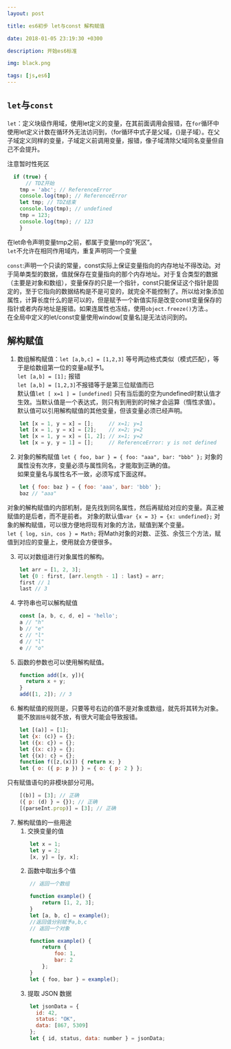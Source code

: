 ```yaml
---
layout: post

title: es6初步 let与const 解构赋值

date: 2018-01-05 23:19:30 +0300

description: 开始es6标准

img: black.png

tags: [js,es6]
---
```


## `let`与`const`
`let`：定义块级作用域，使用let定义的变量，在其前面调用会报错，在`for`循环中使用let定义计数在循环外无法访问到，（for循环中式子是父域，{}是子域）。在父子域定义同样的变量，子域定义前调用变量，报错，像子域清除父域同名变量但自己不会提升。  

注意暂时性死区
```javascript
  if (true) {
      // TDZ开始
    tmp = 'abc'; // ReferenceError
    console.log(tmp); // ReferenceError
    let tmp; // TDZ结束
    console.log(tmp); // undefined
    tmp = 123;
    console.log(tmp); // 123
    }
```
在let命令声明变量tmp之前，都属于变量tmp的“死区”。  
`let`不允许在相同作用域内，重复声明同一个变量  

`const`:声明一个只读的常量，const实际上保证变量指向的内存地址不得改动。对于简单类型的数据，值就保存在变量指向的那个内存地址。对于复合类型的数据（主要是对象和数组），变量保存的只是一个指针，const只能保证这个指针是固定的，至于它指向的数据结构是不是可变的，就完全不能控制了。所以给对象添加属性，计算长度什么的是可以的，但是赋予一个新值实际是改变const变量保存的指针或者内存地址是报错。如果连属性也冻结，使用`object.freeze()`方法.。  
在全局中定义的let/const变量使用window[变量名]是无法访问到的。


## 解构赋值
1. 数组解构赋值：`let [a,b,c] = [1,2,3]` 等号两边格式类似（模式匹配），等于是给数组第一位的变量a赋予1。  
`let [a,b] = [1];`  报错  
`let [a,b] = [1,2,3]`不报错等于是第三位赋值而已  
默认值`let [ x=1 ] = [undefined]` 只有当后面的空为undefined时默认值才生效。当默认值是一个表达式，则只有到用到的时候才会运算（惰性求值）。  
默认值可以引用解构赋值的其他变量，但该变量必须已经声明。
```javascript
    let [x = 1, y = x] = [];     // x=1; y=1
    let [x = 1, y = x] = [2];    // x=2; y=2
    let [x = 1, y = x] = [1, 2]; // x=1; y=2
    let [x = y, y = 1] = [];     // ReferenceError: y is not defined
```


2. 对象的解构赋值 
`let { foo, bar } = { foo: "aaa", bar: "bbb" };`
对象的属性没有次序，变量必须与属性同名，才能取到正确的值。  
如果变量名与属性名不一致，必须写成下面这样。  
```javascript
    let { foo: baz } = { foo: 'aaa', bar: 'bbb' };
    baz // "aaa"
```
对象的解构赋值的内部机制，是先找到同名属性，然后再赋给对应的变量。真正被赋值的是后者，而不是前者。
对象的默认值`var {x = 3} = {x: undefined};`
对象的解构赋值，可以很方便地将现有对象的方法，赋值到某个变量。  
`let { log, sin, cos } = Math;` 
将Math对象的对数、正弦、余弦三个方法，赋值到对应的变量上，使用就会方便很多。  

3. 可以对数组进行对象属性的解构。
```javascript
    let arr = [1, 2, 3];
    let {0 : first, [arr.length - 1] : last} = arr;
    first // 1
    last // 3
```

4. 字符串也可以解构赋值  
```javascript
    const [a, b, c, d, e] = 'hello';
    a // "h"
    b // "e"
    c // "l"
    d // "l"
    e // "o"
```


5. 函数的参数也可以使用解构赋值。
```javascript
    function add([x, y]){
      return x + y;
    }
    add([1, 2]); // 3
```


6. 解构赋值的规则是，只要等号右边的值不是对象或数组，就先将其转为对象。能不放`圆括号`就不放，有很大可能会导致报错。
```javascript
    let [(a)] = [1];
    let {x: (c)} = {};
    let ({x: c}) = {};
    let {(x: c)} = {};
    let {(x): c} = {};
    function f([z,(x)]) { return x; }
    let { o: ({ p: p }) } = { o: { p: 2 } };
```
只有赋值语句的非模块部分可用。
```javascript
    [(b)] = [3]; // 正确
    ({ p: (d) } = {}); // 正确
    [(parseInt.prop)] = [3]; // 正确
```


7. 解构赋值的一些用途
    1. 交换变量的值
    ```javascript
        let x = 1;
        let y = 2;
        [x, y] = [y, x];
    ```
    2. 函数中取出多个值
    ```javascript
        // 返回一个数组

        function example() {
            return [1, 2, 3];
        }
        let [a, b, c] = example();
        //返回值分别赋予a,b,c
        // 返回一个对象

        function example() {
            return {
                foo: 1,
                bar: 2
            };
        }
        let { foo, bar } = example();
    ```
    3. 提取 JSON 数据
    ```javascript
        let jsonData = {
          id: 42,
          status: "OK",
          data: [867, 5309]
        };
        let { id, status, data: number } = jsonData;
     ```
